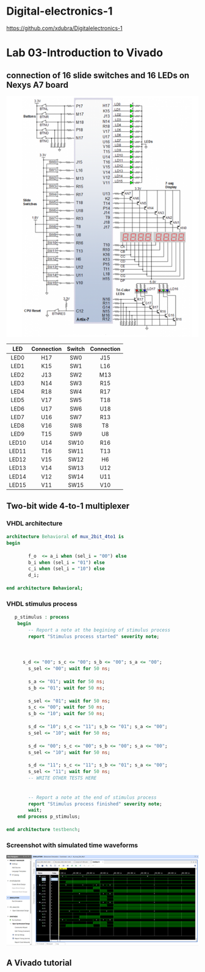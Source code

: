 # Digital-electronics-1
https://github.com/xdubra/Digitalelectronics-1
# Lab 03-Introduction to Vivado
## connection of 16 slide switches and 16 LEDs on Nexys A7 board

![Screenshot od EDA Playground](image3/obrazok.png)

| LED | Connection | Switch | Connection | 
| :-: | :-: | :-: | :-: |
| LED0 | H17 | SW0 | J15 |
| LED1 | K15 | SW1 | L16 |
| LED2 | J13 | SW2 | M13 |
| LED3 | N14 | SW3 | R15 |
| LED4 | R18 | SW4 | R17 |
| LED5 | V17 | SW5 | T18 |
| LED6 | U17 | SW6 | U18 |
| LED7 | U16 | SW7 | R13 |
| LED8 | V16 | SW8 | T8 |
| LED9 | T15 | SW9 | U8 |
| LED10 | U14 | SW10 | R16 |
| LED11 | T16 | SW11 | T13 |
| LED12 | V15 | SW12 | H6 |
| LED13 | V14 | SW13 | U12 |
| LED14 | V12 | SW14 | U11 |
| LED15 | V11 | SW15 | V10 |

## Two-bit wide 4-to-1 multiplexer
### VHDL architecture

```vhdl
architecture Behavioral of mux_2bit_4to1 is
begin
    
        f_o  <= a_i when (sel_i = "00") else
		b_i when (sel_i = "01") else
		c_i when (sel_i = "10") else
		d_i;
 
end architecture Behavioral;
```
### VHDL stimulus process

```vhdl
   p_stimulus : process
    begin
        -- Report a note at the begining of stimulus process
        report "Stimulus process started" severity note;


        
      s_d <= "00"; s_c <= "00"; s_b <= "00"; s_a <= "00";
        s_sel <= "00"; wait for 50 ns;
        
        s_a <= "01"; wait for 50 ns;
        s_b <= "01"; wait for 50 ns;
        
        s_sel <= "01"; wait for 50 ns;
        s_c <= "00"; wait for 50 ns;
        s_b <= "10"; wait for 50 ns;
        
        s_d <= "10"; s_c <= "11"; s_b <= "01"; s_a <= "00"; 
        s_sel <= "10"; wait for 50 ns;
        
        s_d <= "00"; s_c <= "00"; s_b <= "00"; s_a <= "00"; 
        s_sel <= "10"; wait for 50 ns;
        
        s_d <= "11"; s_c <= "11"; s_b <= "01"; s_a <= "00";
        s_sel <= "11"; wait for 50 ns;
        -- WRITE OTHER TESTS HERE


        -- Report a note at the end of stimulus process
        report "Stimulus process finished" severity note;
        wait;
    end process p_stimulus;

end architecture testbench;
```

### Screenshot with simulated time waveforms

![Screenshot od EDA Playground](image3/obrazok1.png)

## A Vivado tutorial



